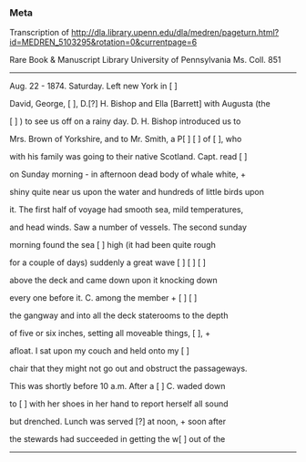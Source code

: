 ### Meta
Transcription of http://dla.library.upenn.edu/dla/medren/pageturn.html?id=MEDREN_5103295&rotation=0&currentpage=6 

Rare Book & Manuscript Library University of Pennsylvania Ms. Coll. 851

------

Aug. 22 - 1874. Saturday. Left new York in [ ]

David, George, [ ], D.[?] H. Bishop and Ella [Barrett] with Augusta (the

[ ] ) to see us off on a rainy day. D. H. Bishop introduced us to

Mrs. Brown of Yorkshire, and to Mr. Smith, a P[ ] [ ] of [ ], who

with his family was going to their native Scotland. Capt. read [ ]

on Sunday morning - in afternoon dead body of whale white, +

shiny quite near us upon the water and hundreds of little birds upon 

it. The first half of voyage had smooth sea, mild temperatures,

and head winds. Saw a number of vessels. The second sunday

morning found the sea [ ] high (it had been quite rough

for a couple of days) suddenly a great wave [ ] [ ] [ ]

above the deck and came down upon it knocking down

every one before it. C. among the member + [ ] [ ]

the gangway and into all the deck staterooms to the depth

of five or six inches, setting all moveable things, [ ], +

afloat. I sat upon my couch and held onto my [ ]

chair that they might not go out and obstruct the passageways.

This was shortly before 10 a.m. After a [ ] C. waded down

to [ ] with her shoes in her hand to report herself all sound

but drenched. Lunch was served [?] at noon, + soon after

the stewards had succeeded in getting the w[ ] out of the

-----





